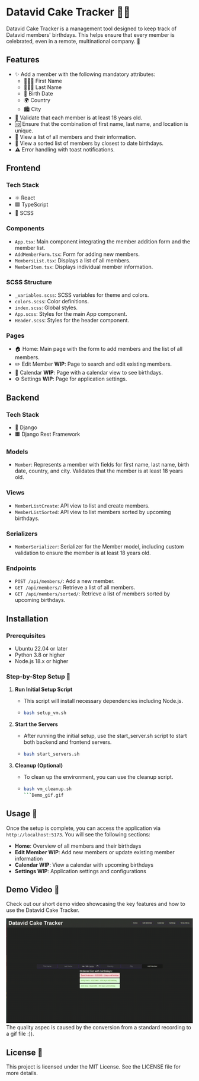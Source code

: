 # Datavid Cake Tracker 🎂🎂

Datavid Cake Tracker is a management tool designed to keep track of Datavid members' birthdays. This helps ensure that every member is celebrated, even in a remote, multinational company. 🎉

## Features

- ✨ Add a member with the following mandatory attributes:
  - 🧑‍🤝‍🧑 First Name
  - 🧑‍🤝‍🧑 Last Name
  - 📅 Birth Date
  - 🌍 Country
  - 🏙️ City
- 🔞 Validate that each member is at least 18 years old.
- 🆔 Ensure that the combination of first name, last name, and location is unique.
- 📜 View a list of all members and their information.
- 📆 View a sorted list of members by closest to date birthdays.
- ⚠️ Error handling with toast notifications.

## Frontend

### Tech Stack

- ⚛️ React
- 🟦 TypeScript
- 🎨 SCSS

### Components

- `App.tsx`: Main component integrating the member addition form and the member list.
- `AddMemberForm.tsx`: Form for adding new members.
- `MembersList.tsx`: Displays a list of all members.
- `MemberItem.tsx`: Displays individual member information.

### SCSS Structure

- `_variables.scss`: SCSS variables for theme and colors.
- `colors.scss`: Color definitions.
- `index.scss`: Global styles.
- `App.scss`: Styles for the main App component.
- `Header.scss`: Styles for the header component.

### Pages

- 🏠 Home: Main page with the form to add members and the list of all members.
- ✏️ Edit Member **WIP**: Page to search and edit existing members.
- 📅 Calendar **WIP**: Page with a calendar view to see birthdays.
- ⚙️ Settings **WIP**: Page for application settings.

## Backend

### Tech Stack

- 🐍 Django
- 🟧 Django Rest Framework

### Models

- `Member`: Represents a member with fields for first name, last name, birth date, country, and city. Validates that the member is at least 18 years old.

### Views

- `MemberListCreate`: API view to list and create members.
- `MemberListSorted`: API view to list members sorted by upcoming birthdays.

### Serializers

- `MemberSerializer`: Serializer for the Member model, including custom validation to ensure the member is at least 18 years old.

### Endpoints

- `POST /api/members/`: Add a new member.
- `GET /api/members/`: Retrieve a list of all members.
- `GET /api/members/sorted/`: Retrieve a list of members sorted by upcoming birthdays.

## Installation

### Prerequisites

- Ubuntu 22.04 or later
- Python 3.8 or higher
- Node.js 18.x or higher

### Step-by-Step Setup 📝

1. **Run Initial Setup Script**
   - This script will install necessary dependencies including Node.js.
   - ```bash
     bash setup_vm.sh
     ```

2. **Start the Servers**
   - After running the initial setup, use the start_server.sh script to start both backend and frontend servers.
   - ```bash
     bash start_servers.sh
     ```

3. **Cleanup (Optional)**
   - To clean up the environment, you can use the cleanup script.
   - ```bash
     bash vm_cleanup.sh
     ```Demo_gif.gif

## Usage 🚀

Once the setup is complete, you can access the application via `http://localhost:5173`. You will see the following sections:

- **Home**: Overview of all members and their birthdays
- **Edit Member WIP**: Add new members or update existing member information
- **Calendar WIP**: View a calendar with upcoming birthdays
- **Settings WIP**: Application settings and configurations

## Demo Video 🎥

Check out our short demo video showcasing the key features and how to use the Datavid Cake Tracker. 

![Demo Video](./Demo_gif.gif)
The quality aspec is caused by the conversion from a standard recording to a gif file :)).

## License 📜

This project is licensed under the MIT License. See the LICENSE file for more details.
